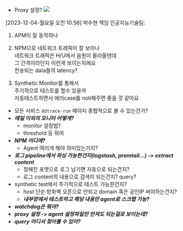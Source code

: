 - Proxy 설정?
  ![](https://i.imgur.com/2RUM5F3.png)


[2023-12-04-월요일 오전 10:56] 박수현 책임 인공지능기술팀:  
1. APM이 잘 동작하나  
2. NPM으로 네트워크 트레픽이 잘 보이나  
네트워크 트래픽은 H/U에서 음원이 올라올텐데  
그 간격이라던지 이런게 보이는지에요  
전송되는 data들의 latency?  

3. Synthetic Monitor를 통해서  
주기적으로 테스트를 할수 있을까  
자동테스트하면서 에러case를 noti해주면 좋을 것 같아요


- 모든 서비스 `ddtrace-run` 해야지 종합적으로 볼 수 있는건가?
- ***메일 이외의 모니터 어떻게?***
	- monitor 설정법?
	- threshold 등 뭐여
- ***NPM 어디에?***
	- Agent 여러개 해야 의미있는거지?
- ***로그 pipeline에서 파싱 가능한건지(logstash, promtail...) -> extract content***
	- 정해진 포맷으로 로그 남기면 자동으로 되는건지?
	- 로그 content의 내용으로 검색이 되는건지? query?
- synthetic test에서 주기적으로 테스트 가능한건지?
	- host 단순 방화벽 오픈으로 안되고 domain 혹은 공인IP 써야하는건지?
	- ***내부망에서 테스트하고 해당 내용만 agent로 스크랩 가능?***
- ***watchdog은 뭐야?***
- ***proxy 설정 -> agent 설정파일만 만져도 되는걸로 보이는데?***
- ***query 어디서 찾아볼 수 있어?***